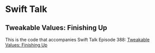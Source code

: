 # Swift Talk
## Tweakable Values: Finishing Up

This is the code that accompanies Swift Talk Episode 388: [Tweakable Values: Finishing Up](https://talk.objc.io/episodes/S01E388-tweakable-values-finishing-up)
